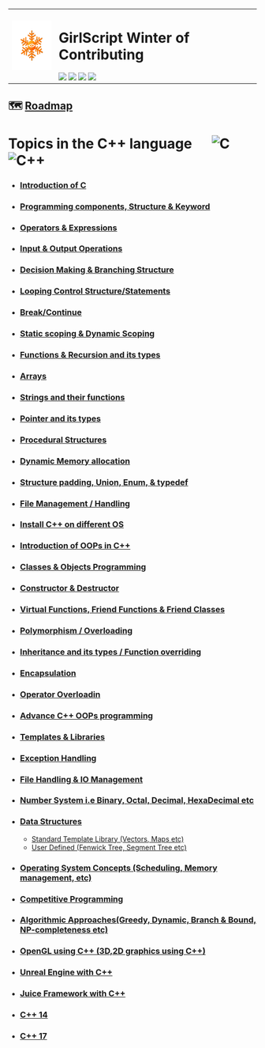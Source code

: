 <table>
  <tr>
    <td>
      <div><img src="GWOC_logo_spin.gif" height="100px" width=auto/></div>
    </td>
    <td>
      <h1> GirlScript Winter of Contributing </h1>
      <img src="https://badges.frapsoft.com/os/v2/open-source.svg?v=103">
      <a href="../LICENSE"><img src="https://img.shields.io/badge/license-MIT-blue.svg"/></a>
      <a href="../.github/CODE_OF_CONDUCT.md"><img src="https://img.shields.io/badge/Contributor%20Covenant-2.1-4baaaa.svg"/></a> 
      <a href="../.github/CONTRIBUTING.md"><img src="https://img.shields.io/badge/PRs-welcome-green.svg"/></a> </div>
    </td>
  </tr>
</table>


##  :world_map: [Roadmap](https://whimsical.com/c-c-roadmap-XSXfAHap1m9Uo7y6hYmksB)
# Topics in the C++ language &nbsp;&nbsp;&nbsp;&nbsp; ![C](https://img.shields.io/badge/C-black?style=for-the-badge&logo=c&labelColor=black&color=404040) &nbsp;&nbsp; ![C++](https://img.shields.io/badge/CPP-blue?style=for-the-badge&logo=cplusplus&labelColor=006199)

- ### [Introduction of C](Introduction%20of%20C/)
- ### [Programming components, Structure & Keyword](Programming%20components%2C%20Structure%20%26%20Keyword/)
- ### [Operators & Expressions](Operators%20%26%20Expressions/)
- ### [Input & Output Operations](Input%20%26%20Output%20Operations/)
- ### [Decision Making & Branching Structure](Decision%20Making%20%26%20Branching%20Structure/)
- ### [Looping Control Structure/Statements](Looping%20Control%20Structure%20or%20Statements/)
- ### [Break/Continue](Break%20or%20Continue/) 
- ### [Static scoping & Dynamic Scoping](Static%20scoping%20%26%20Dynamic%20Scoping/)
- ### [Functions & Recursion and its types](Functions%20%26%20Recursion%20and%20its%20types/)
- ### [Arrays](Arrays/)
- ### [Strings and their functions](Strings%20and%20their%20functions/)
- ### [Pointer and its types](Pointer%20and%20its%20types/)
- ### [Procedural Structures](Procedural%20Structures/)
- ### [Dynamic Memory allocation](Dynamic%20Memory%20allocation/)
- ### [Structure padding, Union, Enum, & typedef](Structure%20padding%2C%20Union%2C%20Enum%2C%20%26%20typedef/)
- ### [File Management / Handling](File%20Management%20or%20Handling/)
- ### [Install C++ on different OS](Install%20C%2B%2B%20on%20different%20OS/) 
- ### [Introduction of OOPs in C++](Introduction%20of%20OOPs%20in%20C%2B%2B/)
- ### [Classes & Objects Programming](Classes%20%26%20Objects%20Programming/)
- ### [Constructor & Destructor](Constructor%20%26%20Destructor/) 
- ### [Virtual Functions, Friend Functions & Friend Classes](Virtual%20Functions%2C%20Friend%20Functions%20%26%20Friend%20Classes/) 
- ### [Polymorphism / Overloading](Polymorphism%20or%20Overloading/)
- ### [Inheritance and its types / Function overriding](Inheritance%20and%20its%20types%20or%20Function%20overriding/)
- ### [Encapsulation](Encapsulation/)
- ### [Operator Overloadin](Operator%20Overloading/) 
- ### [Advance C++ OOPs programming](Advance%20C%2B%2B%20OOPs%20programming/)
- ### [Templates & Libraries](Templates%20%26%20Libraries/)
- ### [Exception Handling](Exception%20Handling/)
- ### [File Handling & IO Management](File%20Handling%20%26%20IO%20Management/)
- ### [Number System i.e Binary, Octal, Decimal, HexaDecimal etc](Number%20System%20i.e%20Binary%2C%20Octal%2C%20Decimal%2C%20HexaDecimal%20etc/)
- ### [Data Structures](Data%20Structures/)

  - [Standard Template Library (Vectors, Maps etc)](Data%20Structures/Standard%20Template%20Library%20(Vectors%2C%20Maps%20etc)/)
  - [User Defined (Fenwick Tree, Segment Tree etc)](Data%20Structures/User%20Defined%20(Fenwick%20Tree%2C%20Segment%20Tree%20etc)/)
  
- ### [Operating System Concepts (Scheduling, Memory management, etc)](Operating%20System%20Concepts%20(Scheduling%2C%20Memory%20management%2C%20etc)/)
- ### [Competitive Programming](Competitive%20Programming/)
- ### [Algorithmic Approaches(Greedy, Dynamic, Branch & Bound, NP-completeness etc)](Algorithmic%20Approaches(Greedy%2C%20Dynamic%2C%20Branch%20%26%20Bound%2C%20NP-completeness%20etc)/)
- ### [OpenGL using C++ (3D,2D graphics using C++)](OpenGL%20using%20C%2B%2B%20(3D%2C2D%20graphics%20using%20C%2B%2B)/)
- ### [Unreal Engine with C++](Unreal%20Engine%20with%20C%2B%2B/)
- ### [Juice Framework with C++](Juice%20Framework%20with%20C%2B%2B/)
- ### [C++ 14](C%2B%2B%2014/)
- ### [C++ 17](C%2B%2B%2017/)
